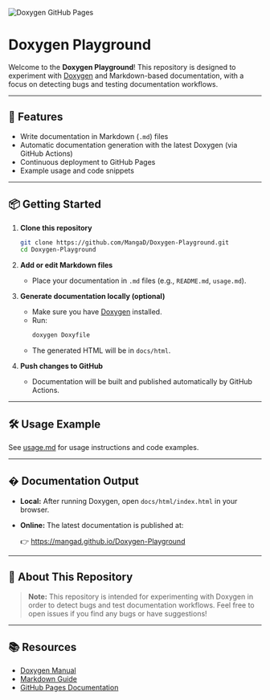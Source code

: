 <!--! [TOC] -->
<!-- https://www.doxygen.nl/manual/htmlcmds.html#htmltagcmds -->

![Doxygen GitHub Pages](https://github.com/MangaD/Doxygen-Playground/actions/workflows/doxygen-gh-pages.yml/badge.svg)

# Doxygen Playground

Welcome to the **Doxygen Playground**! This repository is designed to experiment with [Doxygen](https://www.doxygen.nl/) and Markdown-based documentation, with a focus on detecting bugs and testing documentation workflows.

---

## 🚀 Features

- Write documentation in Markdown (`.md`) files
- Automatic documentation generation with the latest Doxygen (via GitHub Actions)
- Continuous deployment to GitHub Pages
- Example usage and code snippets

---

## 📦 Getting Started

1. **Clone this repository**
   ```sh
   git clone https://github.com/MangaD/Doxygen-Playground.git
   cd Doxygen-Playground
   ```

2. **Add or edit Markdown files**
   - Place your documentation in `.md` files (e.g., `README.md`, `usage.md`).

3. **Generate documentation locally (optional)**
   - Make sure you have [Doxygen](https://www.doxygen.nl/download.html) installed.
   - Run:
     ```sh
     doxygen Doxyfile
     ```
   - The generated HTML will be in `docs/html`.

4. **Push changes to GitHub**
   - Documentation will be built and published automatically by GitHub Actions.

---

## 🛠️ Usage Example

See [usage.md](usage.md) for usage instructions and code examples.

---

## � Documentation Output

- **Local:** After running Doxygen, open `docs/html/index.html` in your browser.
- **Online:** The latest documentation is published at:

  👉 https://mangad.github.io/Doxygen-Playground

---

## 🤖 About This Repository

> **Note:** This repository is intended for experimenting with Doxygen in order to detect bugs and test documentation workflows. Feel free to open issues if you find any bugs or have suggestions!

---

## 📚 Resources

- [Doxygen Manual](https://www.doxygen.nl/manual/index.html)
- [Markdown Guide](https://www.markdownguide.org/)
- [GitHub Pages Documentation](https://docs.github.com/en/pages)
